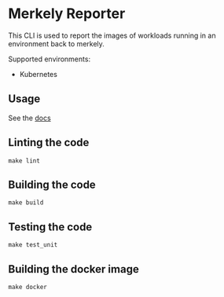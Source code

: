 # Merkely Reporter

This CLI is used to report the images of workloads running in an environment back to merkely.

Supported environments:
- Kubernetes


## Usage 

See the [docs](docs/merkely.md)

## Linting the code

`make lint`


## Building the code

`make build`

## Testing the code

`make test_unit`

## Building the docker image

`make docker`